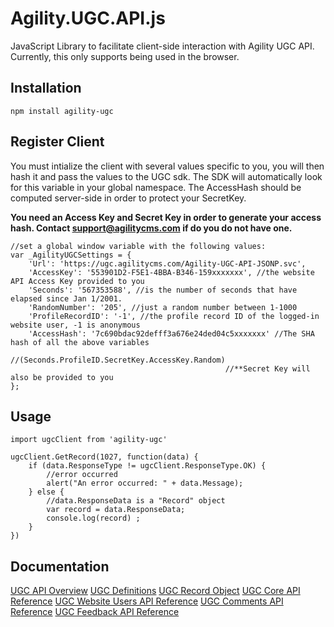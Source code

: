 # Agility.UGC.API.js
JavaScript Library to facilitate client-side interaction with Agility UGC API. Currently, this only supports being used in the browser.

## Installation
```
npm install agility-ugc
```

## Register Client
You must intialize the client with several values specific to you, you will then hash it and pass the values to the UGC sdk. The SDK will automatically look for this variable in your global namespace. The AccessHash should be computed server-side in order to protect your SecretKey.

**You need an Access Key and Secret Key in order to generate your access hash. Contact support@agilitycms.com if do you do not have one.**

```
//set a global window variable with the following values:
var _AgilityUGCSettings = { 
    'Url': 'https://ugc.agilitycms.com/Agility-UGC-API-JSONP.svc',
    'AccessKey': '553901D2-F5E1-4BBA-B346-159xxxxxxx', //the website API Access Key provided to you
    'Seconds': '567353588', //is the number of seconds that have elapsed since Jan 1/2001.
    'RandomNumber': '205', //just a random number between 1-1000
    'ProfileRecordID': '-1', //the profile record ID of the logged-in website user, -1 is anonymous
    'AccessHash': '7c690bdac92defff3a676e24ded04c5xxxxxxx' //The SHA hash of all the above variables
                                                //(Seconds.ProfileID.SecretKey.AccessKey.Random)
                                                //**Secret Key will also be provided to you
};
```

## Usage
```
import ugcClient from 'agility-ugc'

ugcClient.GetRecord(1027, function(data) {	
    if (data.ResponseType != ugcClient.ResponseType.OK) {
        //error occurred
        alert("An error occurred: " + data.Message);			
    } else {
        //data.ResponseData is a "Record" object
        var record = data.ResponseData;
        console.log(record)	;
    }
})
```

## Documentation
[UGC API Overview](https://help.agilitycms.com/hc/en-us/articles/360008888172-UGC-API-Overview)
[UGC Definitions](https://help.agilitycms.com/hc/en-us/articles/360008883612-UGC-Definitions)
[UGC Record Object](https://help.agilitycms.com/hc/en-us/articles/360009075531-UGC-Record-Object)
[UGC Core API Reference](https://help.agilitycms.com/hc/en-us/articles/360020332731-UGC-Core-API)
[UGC Website Users API Reference](https://help.agilitycms.com/hc/en-us/articles/360020074932-UGC-Website-Users-API)
[UGC Comments API Reference](https://help.agilitycms.com/hc/en-us/articles/360020075272-UGC-Comments-API)
[UGC Feedback API Reference](https://help.agilitycms.com/hc/en-us/articles/360020328931-UGC-Feedback-API)

